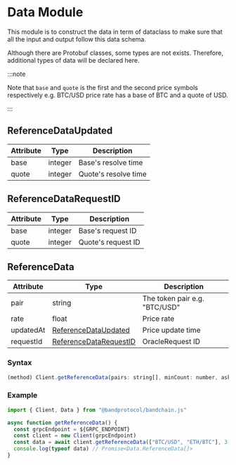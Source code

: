 # Data Module

This module is to construct the data in term of dataclass to make sure that all the input and output follow this data schema.

Although there are Protobuf classes, some types are not exists. Therefore, additional types of data will be declared here.

:::note

Note that `base` and `quote` is the first and the second price symbols respectively e.g. BTC/USD price rate has a base of BTC and a quote of USD.

:::

## ReferenceDataUpdated

| Attribute | Type    | Description          |
| --------- | ------- | -------------------- |
| base      | integer | Base's resolve time  |
| quote     | integer | Quote's resolve time |

## ReferenceDataRequestID

| Attribute | Type    | Description        |
| --------- | ------- | ------------------ |
| base      | integer | Base's request ID  |
| quote     | integer | Quote's request ID |

## ReferenceData

| Attribute | Type                     | Description                   |
| --------- | ------------------------ | ----------------------------- |
| pair      | string                   | The token pair e.g. "BTC/USD" |
| rate      | float                    | Price rate                    |
| updatedAt | [ReferenceDataUpdated]   | Price update time             |
| requestId | [ReferenceDataRequestID] | OracleRequest ID              |

### Syntax

```js
(method) Client.getReferenceData(pairs: string[], minCount: number, askCount: number): Promise<Data.ReferenceData[]>
```

### Example

```js
import { Client, Data } from "@bandprotocol/bandchain.js"

async function getReferenceData() {
  const grpcEndpoint = ${GRPC_ENDPOINT}
  const client = new Client(grpcEndpoint)
  const data = await client.getReferenceData(["BTC/USD", "ETH/BTC"], 3, 4)
  console.log(typeof data) // Promise<Data.ReferenceData[]>
}
```

[referencedataupdated]: #referencedataupdated 'ReferenceDataUpdated'
[referencedatarequestid]: #referencedatarequestid 'ReferenceDataRequestID'
